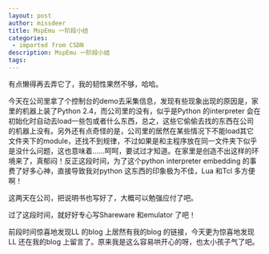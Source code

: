 ```yaml
---
layout: post
author: missdeer
title: MspEmu 一阶段小结
categories: 
 - imported from CSDN
description: MspEmu 一阶段小结
tags: 
---
```


有点懒得再去弄它了，我的韧性果然不够，哈哈。

今天在公司里拿了个控制台的demo去采集信息，发现有些现象出现的原因是，家里的机器上装了Python 2.4，而公司里的没有，似乎是Python 的interpreter 会在初始化时自动去load一些包或者什么东西，总之，这些它偷偷去找的东西在公司的机器上没有。另外还有点奇怪的是，公司里的居然在某些情况下不能load其它文件夹下的module，还找不到规律，不过如果是和主程序放在同一文件夹下似乎是没什么问题，这也意味着……呵呵，要试过才知道。在家里是创造不出这样的环境来了，真郁闷！反正这段时间，为了这个python interpreter embedding 的事费了好多心神，直接导致我对python 这东西的印象极为不佳，Lua 和Tcl 多方便啊！

这两天在公司，把说明书也写好了，大概可以勉强应付了吧。

过了这段时间，就好好专心写Shareware 和emulator 了吧！

前段时间惊喜地发现LL 的blog 上居然有我的blog 的链接，今天更为惊喜地发现LL 还在我的blog 上留言了。原来我是这么容易哄开心的呀，也太小孩子气了吧。

